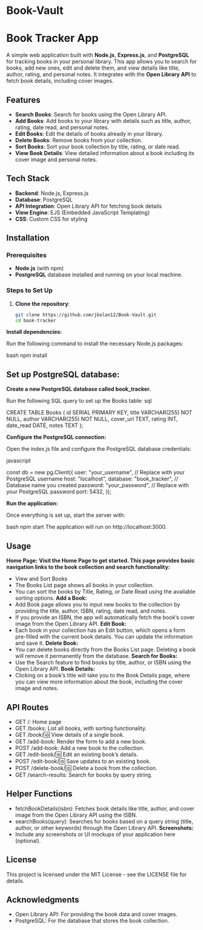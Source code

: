 # Book-Vault

# Book Tracker App

A simple web application built with **Node.js**, **Express.js**, and **PostgreSQL** for tracking books in your personal library. This app allows you to search for books, add new ones, edit and delete them, and view details like title, author, rating, and personal notes. It integrates with the **Open Library API** to fetch book details, including cover images.

## Features

- **Search Books**: Search for books using the Open Library API.
- **Add Books**: Add books to your library with details such as title, author, rating, date read, and personal notes.
- **Edit Books**: Edit the details of books already in your library.
- **Delete Books**: Remove books from your collection.
- **Sort Books**: Sort your book collection by title, rating, or date read.
- **View Book Details**: View detailed information about a book including its cover image and personal notes.
  
## Tech Stack

- **Backend**: Node.js, Express.js
- **Database**: PostgreSQL
- **API Integration**: Open Library API for fetching book details
- **View Engine**: EJS (Embedded JavaScript Templating)
- **CSS**: Custom CSS for styling

## Installation

### Prerequisites

- **Node.js** (with npm)
- **PostgreSQL** database installed and running on your local machine.

### Steps to Set Up

1. **Clone the repository**:

   ```bash
   git clone https://github.com/jbolan12/Book-Vault.git
   cd book-tracker

**Install dependencies:**

Run the following command to install the necessary Node.js packages:

bash
npm install

## Set up PostgreSQL database:

**Create a new PostgreSQL database called book_tracker.**

Run the following SQL query to set up the Books table:
sql

CREATE TABLE Books (
  id SERIAL PRIMARY KEY,
  title VARCHAR(255) NOT NULL,
  author VARCHAR(255) NOT NULL,
  cover_url TEXT,
  rating INT,
  date_read DATE,
  notes TEXT
);

**Configure the PostgreSQL connection:**

Open the index.js file and configure the PostgreSQL database credentials:

javascript

const db = new pg.Client({
  user: "your_username",     // Replace with your PostgreSQL username
  host: "localhost",
  database: "book_tracker",  // Database name you created
  password: "your_password", // Replace with your PostgreSQL password
  port: 5432,
});

**Run the application:**

Once everything is set up, start the server with:

bash
npm start
The application will run on http://localhost:3000.

## Usage

**Home Page:**
**Visit the Home Page to get started. This page provides basic navigation links to the book collection and search functionality:**
- View and Sort Books
- The Books List page shows all books in your collection.
- You can sort the books by Title, Rating, or Date Read using the available sorting options.
**Add a Book:**
- Add Book page allows you to input new books to the collection by providing the title, author, ISBN, rating, date read, and notes.
- If you provide an ISBN, the app will automatically fetch the book’s cover image from the Open Library API.
**Edit Book:**
- Each book in your collection has an Edit button, which opens a form pre-filled with the current book details. You can update the information and save it.
**Delete Book:**
- You can delete books directly from the Books List page. Deleting a book will remove it permanently from the database.
**Search for Books:**
- Use the Search feature to find books by title, author, or ISBN using the Open Library API.
**Book Details:**
- Clicking on a book’s title will take you to the Book Details page, where you can view more information about the book, including the cover image and notes.

## API Routes
- GET /: Home page
- GET /books: List all books, with sorting functionality.
- GET /book/:id: View details of a single book.
- GET /add-book: Render the form to add a new book.
- POST /add-book: Add a new book to the collection.
- GET /edit-book/:id: Edit an existing book’s details.
- POST /edit-book/:id: Save updates to an existing book.
- POST /delete-book/:id: Delete a book from the collection.
- GET /search-results: Search for books by query string.

## Helper Functions
- fetchBookDetails(isbn): Fetches book details like title, author, and cover image from the Open Library API using the ISBN.
- searchBooks(query): Searches for books based on a query string (title, author, or other keywords) through the Open Library API.
**Screenshots:**
- Include any screenshots or UI mockups of your application here (optional).

## License
This project is licensed under the MIT License - see the LICENSE file for details.

## Acknowledgments
- Open Library API: For providing the book data and cover images.
- PostgreSQL: For the database that stores the book collection.
